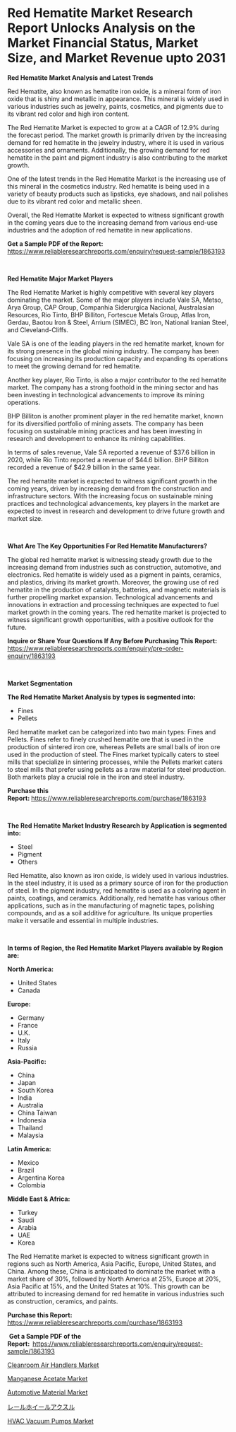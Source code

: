 <p><h1>Red Hematite Market Research Report Unlocks Analysis on the Market Financial Status, Market Size, and Market Revenue upto 2031</h1></p><p><strong>Red Hematite Market Analysis and Latest Trends</strong></p>
<p><p>Red Hematite, also known as hematite iron oxide, is a mineral form of iron oxide that is shiny and metallic in appearance. This mineral is widely used in various industries such as jewelry, paints, cosmetics, and pigments due to its vibrant red color and high iron content.</p><p>The Red Hematite Market is expected to grow at a CAGR of 12.9% during the forecast period. The market growth is primarily driven by the increasing demand for red hematite in the jewelry industry, where it is used in various accessories and ornaments. Additionally, the growing demand for red hematite in the paint and pigment industry is also contributing to the market growth.</p><p>One of the latest trends in the Red Hematite Market is the increasing use of this mineral in the cosmetics industry. Red hematite is being used in a variety of beauty products such as lipsticks, eye shadows, and nail polishes due to its vibrant red color and metallic sheen.</p><p>Overall, the Red Hematite Market is expected to witness significant growth in the coming years due to the increasing demand from various end-use industries and the adoption of red hematite in new applications.</p></p>
<p><strong>Get a Sample PDF of the Report:&nbsp;</strong> <a href="https://www.reliableresearchreports.com/enquiry/request-sample/1863193">https://www.reliableresearchreports.com/enquiry/request-sample/1863193</a></p>
<p>&nbsp;</p>
<p><strong>Red Hematite Major Market Players</strong></p>
<p><p>The Red Hematite Market is highly competitive with several key players dominating the market. Some of the major players include Vale SA, Metso, Arya Group, CAP Group, Companhia Siderurgica Nacional, Australasian Resources, Rio Tinto, BHP Billiton, Fortescue Metals Group, Atlas Iron, Gerdau, Baotou Iron & Steel, Arrium (SIMEC), BC Iron, National Iranian Steel, and Cleveland-Cliffs.</p><p>Vale SA is one of the leading players in the red hematite market, known for its strong presence in the global mining industry. The company has been focusing on increasing its production capacity and expanding its operations to meet the growing demand for red hematite.</p><p>Another key player, Rio Tinto, is also a major contributor to the red hematite market. The company has a strong foothold in the mining sector and has been investing in technological advancements to improve its mining operations.</p><p>BHP Billiton is another prominent player in the red hematite market, known for its diversified portfolio of mining assets. The company has been focusing on sustainable mining practices and has been investing in research and development to enhance its mining capabilities.</p><p>In terms of sales revenue, Vale SA reported a revenue of $37.6 billion in 2020, while Rio Tinto reported a revenue of $44.6 billion. BHP Billiton recorded a revenue of $42.9 billion in the same year.</p><p>The red hematite market is expected to witness significant growth in the coming years, driven by increasing demand from the construction and infrastructure sectors. With the increasing focus on sustainable mining practices and technological advancements, key players in the market are expected to invest in research and development to drive future growth and market size.</p></p>
<p>&nbsp;</p>
<p><strong>What Are The Key Opportunities For Red Hematite Manufacturers?</strong></p>
<p><p>The global red hematite market is witnessing steady growth due to the increasing demand from industries such as construction, automotive, and electronics. Red hematite is widely used as a pigment in paints, ceramics, and plastics, driving its market growth. Moreover, the growing use of red hematite in the production of catalysts, batteries, and magnetic materials is further propelling market expansion. Technological advancements and innovations in extraction and processing techniques are expected to fuel market growth in the coming years. The red hematite market is projected to witness significant growth opportunities, with a positive outlook for the future.</p></p>
<p><strong>Inquire or Share Your Questions If Any Before Purchasing This Report:</strong> <a href="https://www.reliableresearchreports.com/enquiry/pre-order-enquiry/1863193">https://www.reliableresearchreports.com/enquiry/pre-order-enquiry/1863193</a></p>
<p>&nbsp;</p>
<p><strong>Market Segmentation</strong></p>
<p><strong>The Red Hematite Market Analysis by types is segmented into:</strong></p>
<p><ul><li>Fines</li><li>Pellets</li></ul></p>
<p><p>Red hematite market can be categorized into two main types: Fines and Pellets. Fines refer to finely crushed hematite ore that is used in the production of sintered iron ore, whereas Pellets are small balls of iron ore used in the production of steel. The Fines market typically caters to steel mills that specialize in sintering processes, while the Pellets market caters to steel mills that prefer using pellets as a raw material for steel production. Both markets play a crucial role in the iron and steel industry.</p></p>
<p><strong>Purchase this Report:&nbsp;</strong><a href="https://www.reliableresearchreports.com/purchase/1863193">https://www.reliableresearchreports.com/purchase/1863193</a></p>
<p>&nbsp;</p>
<p><strong>The Red Hematite Market Industry Research by Application is segmented into:</strong></p>
<p><ul><li>Steel</li><li>Pigment</li><li>Others</li></ul></p>
<p><p>Red Hematite, also known as iron oxide, is widely used in various industries. In the steel industry, it is used as a primary source of iron for the production of steel. In the pigment industry, red hematite is used as a coloring agent in paints, coatings, and ceramics. Additionally, red hematite has various other applications, such as in the manufacturing of magnetic tapes, polishing compounds, and as a soil additive for agriculture. Its unique properties make it versatile and essential in multiple industries.</p></p>
<p>&nbsp;</p>
<p><strong>In terms of Region, the Red Hematite Market Players available by Region are:</strong></p>
<p>
    <p> <strong> North America: </strong>
        <ul>
            <li>United States</li>
            <li>Canada</li>
        </ul>
        </p> 
    <p> <strong> Europe: </strong>
        <ul>
            <li>Germany</li>
            <li>France</li>
            <li>U.K.</li>
            <li>Italy</li>
            <li>Russia</li>
        </ul>
        </p> 
    <p> <strong> Asia-Pacific: </strong>
        <ul>
            <li>China</li>
            <li>Japan</li>
            <li>South Korea</li>
            <li>India</li>
            <li>Australia</li>
            <li>China Taiwan</li>
            <li>Indonesia</li>
            <li>Thailand</li>
            <li>Malaysia</li>
        </ul>
        </p> 
    <p> <strong> Latin America: </strong>
        <ul>
            <li>Mexico</li>
            <li>Brazil</li>
            <li>Argentina Korea</li>
            <li>Colombia</li>
        </ul>
        </p> 
    <p> <strong> Middle East & Africa: </strong>
        <ul>
            <li>Turkey</li>
            <li>Saudi</li>
            <li>Arabia</li>
            <li>UAE</li>
            <li>Korea</li>
        </ul>
    </p>
    </p>
<p><p>The Red Hematite market is expected to witness significant growth in regions such as North America, Asia Pacific, Europe, United States, and China. Among these, China is anticipated to dominate the market with a market share of 30%, followed by North America at 25%, Europe at 20%, Asia Pacific at 15%, and the United States at 10%. This growth can be attributed to increasing demand for red hematite in various industries such as construction, ceramics, and paints.</p></p>
<p><strong>Purchase this Report: </strong><a href="https://www.reliableresearchreports.com/purchase/1863193">https://www.reliableresearchreports.com/purchase/1863193</a></p>
<p>&nbsp;<strong>Get a Sample PDF of the Report:&nbsp;&nbsp;</strong><a href="https://www.reliableresearchreports.com/enquiry/request-sample/1863193">https://www.reliableresearchreports.com/enquiry/request-sample/1863193</a></p>
<p><strong></strong></p>
<p><p><a href="https://issuu.com/reportprime-2/docs/cleanroom-air-handlers-market-size-2030.pptx">Cleanroom Air Handlers Market</a></p><p><a href="https://github.com/juancolorado15/Market-Research-Report-List-1/blob/main/manganese-acetate-market.md">Manganese Acetate Market</a></p><p><a href="https://github.com/dx0328/Market-Research-Report-List-1/blob/main/automotive-material-market.md">Automotive Material Market</a></p><p><a href="https://github.com/ksxzwxabcuynh011/Market-Research-Report-List-1/blob/main/4581925192369.md">レールホイールアクスル</a></p><p><a href="https://issuu.com/reportprime-2/docs/hvac-vacuum-pumps-market-size-2030.pptx">HVAC Vacuum Pumps Market</a></p></p>